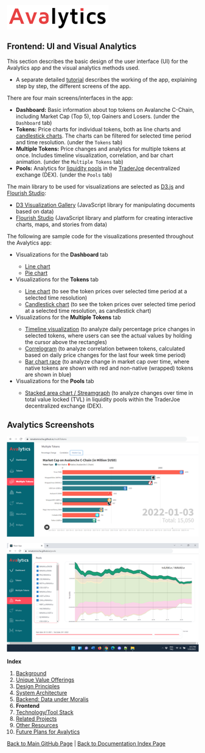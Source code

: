![Avalytics Logo](./img/AvalyticsLogo1Mini.png)

## Frontend: UI and Visual Analytics

This section describes the basic design of the user interface (UI) for the Avalytics app and the visual analytics methods used. 
- A separate detailed [tutorial](Tutorial.md) describes the working of the app, explaining step by step, the different screens of the app. 

There are four main screens/interfaces in the app:

- **Dashboard:** Basic information about top tokens on Avalanche C-Chain, including Market Cap (Top 5), top Gainers and Losers.  (under the `Dashboard` tab)
- **Tokens:** Price charts for individual tokens, both as line charts and [candlestick charts](https://www.coingecko.com/buzz/how-to-read-candlestick-charts). The charts can be filtered for selected time period and time resolution.  (under the `Tokens` tab)
- **Multiple Tokens:** Price changes and analytics for multiple tokens at once. Includes timeline visualization, correlation, and bar chart animation. (under the `Multiple Tokens` tab)
- **Pools:** Analytics for  [liquidity pools](https://traderjoexyz.com/pool) in the [TraderJoe](https://traderjoexyz.com) decentralized exchange (DEX). (under the `Pools` tab)


The main library to be used for visualizations are selected as [D3.js](https://d3js.org) and [Flourish Studio](https://flourish.studio/): 
- [D3 Visualization Gallery](https://observablehq.com/@d3/gallery) (JavaScript library for manipulating documents based on data)
- [Flourish Studio](https://flourish.studio/) (JavaScript library and platform for creating interactive charts, maps, and stories from data)

The following are sample code for the visualizations presented throughout the Avalytics app:

<ul>
  <li>Visualizations for the <b>Dashboard</b> tab</li>
      <ul>
        <li><a href="https://www.d3-graph-gallery.com/graph/line_basic.html" target="_blank">Line chart</a></li>
        <li><a href="https://www.d3-graph-gallery.com/pie" target="_blank">Pie chart</a></li>
      </ul> 
  <li>Visualizations for the <b>Tokens</b> tab</li>
      <ul>
        <li><a href="https://www.d3-graph-gallery.com/graph/line_basic.html" target="_blank">Line chart</a> (to see the token prices over selected time period at a selected time resolution)</li>
        <li><a href="https://observablehq.com/@d3/candlestick-chart" target="_blank">Candlestick chart</a> (to see the token prices over selected time period at a selected time resolution, as candlestick chart)</li>
      </ul> 
  <li>Visualizations for the <b>Multiple Tokens</b> tab</li>
 <ul>
        <li><a href="https://observablehq.com/@d3/realtime-horizon-chart" target="_blank">Timeline visualization</a> (to analyze daily percentage price changes in selected tokens, where users can see the actual values by holding the cursor above the rectangles)</li>
        <li><a href="https://plnkr.co/edit/RJk5vmROVAJGPHIPutVR?p=preview&preview" target="_blank">Correlogram</a> (to analyze correlation between tokens, calculated based on daily price changes for the last four week time period)</li>
        <li><a href="https://app.flourish.studio/templates#template-bar-chart-race" target="_blank">Bar chart race</a> (to analyze change in market cap over time, where native tokens are shown with red and non-native (wrapped) tokens are shown in blue)</li>
  </ul> 
  <li>Visualizations for the <b>Pools</b> tab</li>
     <ul>
     <li><a href="https://observablehq.com/@d3/streamgraph" target="_blank">Stacked area chart / Streamgraph</a> (to analyze changes over time in total value locked (TVL) in liquidity pools within the TraderJoe decentralized exchange (DEX).</li>
     </ul> 
</ul> 

## Avalytics Screenshots

![Bar Chart Race](./img/AvalyticsScreenshotBarChartRace.png)

![Stacked Area Chart](./img/AvalyticsScreenshotStackedAreaChartNew.png)


**Index**

1. [Background](Background.md)
2. [Unique Value Offerings](UniqueValueOfferings.md)
3. [Design Principles](DesignPrinciples.md)
4. [System Architecture](SystemArchitecture.md)
5. [Backend: Data under Moralis](Backend.md)
6. **Frontend**
7. [Technology/Tool Stack](TechnologyStack.md)
8. [Related Projects](RelatedProjects.md)
9. [Other Resources](OtherResources.md)
10. [Future Plans for Avalytics](FuturePlans.md)

<hline></hline>

[Back to Main GitHub Page](../README.md) | [Back to Documentation Index Page](Documentation.md)
